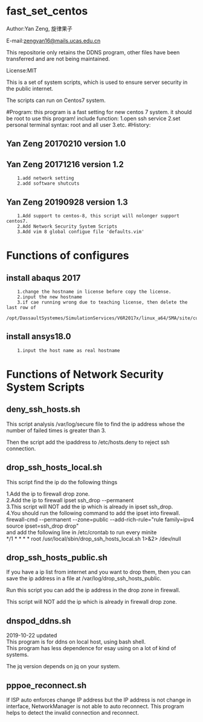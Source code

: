 # fast_set_centos

Author:Yan Zeng, 旋律果子

E-mail:zengyan16@mails.ucas.edu.cn

This repositorie only retains the DDNS program, other files have been transferred and are not being maintained. 


License:MIT

This is a set of system scripts, which is used to
ensure server security in the public internet.

The scripts can run on Centos7 system.

#Program:
	this program is a fast setting for new centos 7 system.
	it should be root to use this program!
	include function:
	1.open ssh service
	2.set personal terminal syntax: root and all user
	3.etc.
#History:
##	Yan Zeng 20170210 version 1.0
##	Yan Zeng 20171216 version 1.2
		1.add network setting
		2.add software shutcuts
##	Yan Zeng 20190928 version 1.3
		1.Add support to centos-8, this script will nolonger support centos7.
		2.Add Network Security System Scripts
		3.Add vim 8 global configue file 'defaults.vim'

# Functions of configures

## install abaqus 2017
        1.change the hostname in license before copy the license.
        2.input the new hostname
        3.if cae running wrong due to teaching license, then delete the last row of
        /opt/DassaultSystemes/SimulationServices/V6R2017x/linux_a64/SMA/site/custom_v6.env

## install ansys18.0
        1.input the host name as real hostname 

# Functions of Network Security System Scripts

## deny_ssh_hosts.sh

This script analysis /var/log/secure file to find the
ip address whose the number of failed times is greater
than 3.

Then the script add the ipaddress to /etc/hosts.deny
to reject ssh connection.

## drop_ssh_hosts_local.sh
This script find the ip do the following things

1.Add the ip to firewall drop zone.<br>
2.Add the ip to firewall ipset ssh_drop --permanent<br>
3.This script will NOT add the ip which is already in ipset ssh_drop.<br>
4.You should run the following command to add the ipset into firewall.<br>
firewall-cmd --permanent --zone=public --add-rich-rule="rule family=ipv4 source ipset=ssh_drop drop"
<br> and add the following line in /etc/crontab to run every minite<br>
  */1 * * * * root /usr/local/sbin/drop_ssh_hosts_local.sh 1>&2> /dev/null

## drop_ssh_hosts_public.sh
If you have a ip list from internet and you want to
drop them, then you can save the ip address in a file
at /var/log/drop_ssh_hosts_public.

Run this script you can add the ip address in
the drop zone in firewall.

This script will NOT add the ip which is already in firewall drop zone.

## dnspod_ddns.sh
2019-10-22 updated<br>
This program is for ddns on local host, using bash shell.<br>
This program has less dependence for esay using on a lot of kind of systems.

The jq version depends on jq on your system.

## pppoe_reconnect.sh
If ISP auto enforces change IP address but the IP address is not 
change in interface, NetworkManager is not able to
auto reconnect. This program helps to detect the invalid connection
and reconnect.


